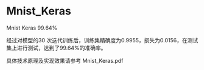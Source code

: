 # Mnist_Keras
Mnist Keras 99.64%

经过对模型的30 次迭代训练后，训练集精确度为0.9955，损失为0.0156，在测试集上进行测试，达到了99.64%的准确率。

具体技术原理及实现效果请参考 Mnist_Keras.pdf
